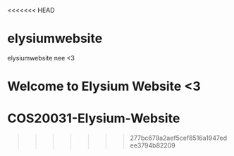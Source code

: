 <<<<<<< HEAD
# elysiumwebsite

elysiumwebsite nee <3

Welcome to Elysium Website <3
=======
# COS20031-Elysium-Website
>>>>>>> 277bc679a2aef5cef8516a1947edee3794b82209
